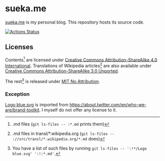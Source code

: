# sueka.me

[sueka.me](https://sueka.me) is my personal blog. This repository hosts its source code.

[![Actions Status](https://github.com/sueka/sueka.me/workflows/.github/workflows/main.yml/badge.svg)](https://github.com/sueka/sueka.me/actions?query=workflow%3A.github%2Fworkflows%2Fmain.yml)

## Licenses

Contents[^1] are licensed under [Creative Commons Attribution-ShareAlike 4.0 International](./LICENSE). Translations of Wikipedia articles[^2] are also available under [Creative Commons Attribution-ShareAlike 3.0 Unported](./LICENSE.CC-BY-SA-3.0).

The rest[^3] is released under [MIT No Attribution](./LICENSE.MIT-0).

[^1]: .md files (`git ls-files -- :*.md` prints them)
[^2]: .md files in transl/*.wikipedia.org (`git ls-files -- ://src/transl/*.wikipedia.org/*.md` does)
[^3]: You have a list of such files by running `git ls-files -- ':!*/Logo blue.svg' ':!:*.md'`.

### Exception

[Logo blue.svg](./src/assets/images/Logo%20blue.svg) is imported from https://about.twitter.com/en/who-we-are/brand-toolkit.  I myself do not offer any license to it.

